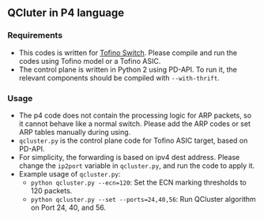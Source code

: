 ## QCluter in P4 language

### Requirements
- This codes is written for [Tofino Switch](https://barefootnetworks.com/products/brief-tofino/). Please compile and run the codes using Tofino model or a Tofino ASIC.
- The control plane is written in Python 2 using PD-API. To run it, the relevant components should be compiled with `--with-thrift`.

### Usage
- The p4 code does not contain the processing logic for ARP packets, so it cannot behave like a normal switch. Please add the ARP codes or set ARP tables manually during using.
- `qcluster.py` is the control plane code for Tofino ASIC target, based on PD-API.
- For simplicity, the forwarding is based on ipv4 dest address. Please change the `ip2port` variable in `qcluster.py`, and run the code to apply it.
- Example usage of `qcluster.py`:
	- `python qcluster.py --ecn=120`: Set the ECN marking thresholds to 120 packets.
	- `python qcluster.py --set --ports=24,40,56`: Run QCluster algorithm on Port 24, 40, and 56.
